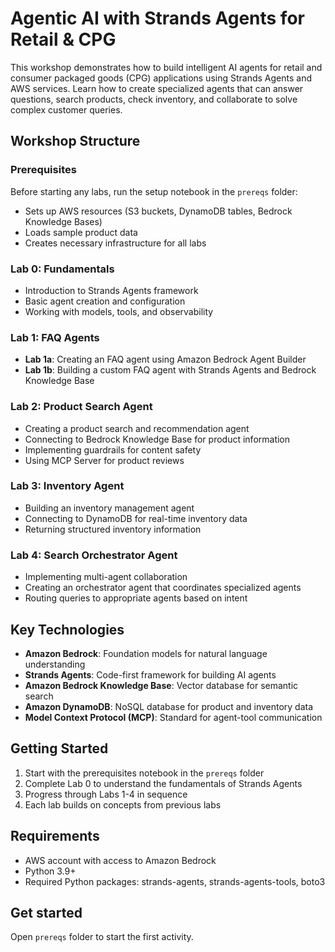 # Agentic AI with Strands Agents for Retail & CPG

This workshop demonstrates how to build intelligent AI agents for retail and consumer packaged goods (CPG) applications using Strands Agents and AWS services. Learn how to create specialized agents that can answer questions, search products, check inventory, and collaborate to solve complex customer queries.

## Workshop Structure

### Prerequisites
Before starting any labs, run the setup notebook in the `prereqs` folder:
- Sets up AWS resources (S3 buckets, DynamoDB tables, Bedrock Knowledge Bases)
- Loads sample product data
- Creates necessary infrastructure for all labs

### Lab 0: Fundamentals
- Introduction to Strands Agents framework
- Basic agent creation and configuration
- Working with models, tools, and observability

### Lab 1: FAQ Agents
- **Lab 1a**: Creating an FAQ agent using Amazon Bedrock Agent Builder
- **Lab 1b**: Building a custom FAQ agent with Strands Agents and Bedrock Knowledge Base

### Lab 2: Product Search Agent
- Creating a product search and recommendation agent
- Connecting to Bedrock Knowledge Base for product information
- Implementing guardrails for content safety
- Using MCP Server for product reviews

### Lab 3: Inventory Agent
- Building an inventory management agent
- Connecting to DynamoDB for real-time inventory data
- Returning structured inventory information

### Lab 4: Search Orchestrator Agent
- Implementing multi-agent collaboration
- Creating an orchestrator agent that coordinates specialized agents
- Routing queries to appropriate agents based on intent

## Key Technologies

- **Amazon Bedrock**: Foundation models for natural language understanding
- **Strands Agents**: Code-first framework for building AI agents
- **Amazon Bedrock Knowledge Base**: Vector database for semantic search
- **Amazon DynamoDB**: NoSQL database for product and inventory data
- **Model Context Protocol (MCP)**: Standard for agent-tool communication

## Getting Started

1. Start with the prerequisites notebook in the `prereqs` folder
2. Complete Lab 0 to understand the fundamentals of Strands Agents
3. Progress through Labs 1-4 in sequence
4. Each lab builds on concepts from previous labs

## Requirements

- AWS account with access to Amazon Bedrock
- Python 3.9+
- Required Python packages: strands-agents, strands-agents-tools, boto3

## Get started
Open `prereqs` folder to start the first activity.
